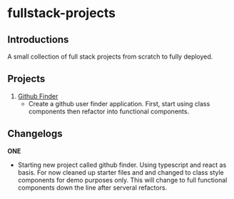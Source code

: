 # fullstack-projects

## Introductions
A small collection of full stack projects from scratch to fully deployed.

## Projects
1. [Github Finder]()
     - Create a github user finder application. First, start using class components then refactor into functional components.

## Changelogs 
**ONE** 
   - Starting new project called github finder. Using typescript and react as basis. For now cleaned up starter files and and changed to class style components for demo purposes only. This will change to full functional components down the line after serveral refactors. 